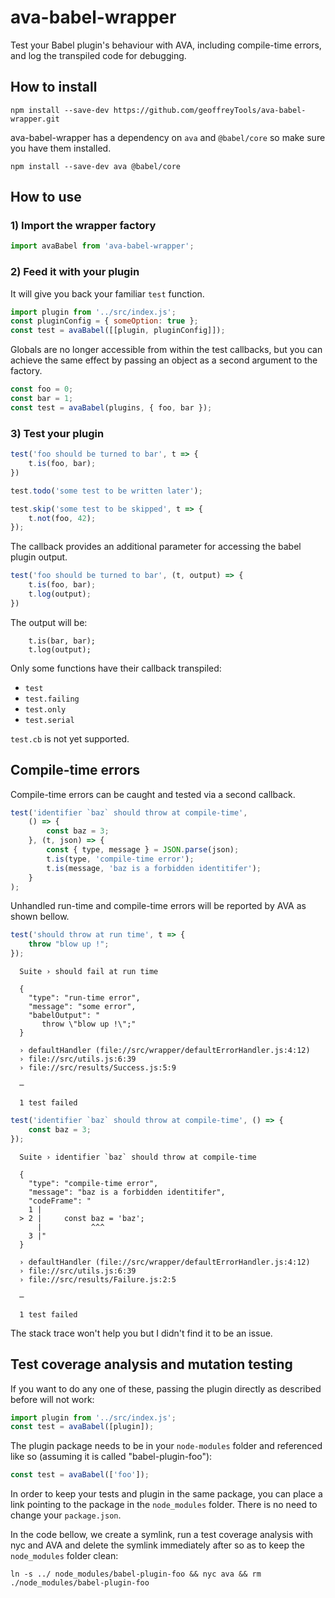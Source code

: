 # ava-babel-wrapper

Test your Babel plugin's behaviour with AVA, including compile-time errors, and log the transpiled code for debugging.

## How to install

```
npm install --save-dev https://github.com/geoffreyTools/ava-babel-wrapper.git
```

ava-babel-wrapper has a dependency on `ava` and `@babel/core` so make sure you have them installed.

```
npm install --save-dev ava @babel/core
```

## How to use
### 1) Import the wrapper factory
```javascript
import avaBabel from 'ava-babel-wrapper';
```
### 2) Feed it with your plugin
It will give you back your familiar `test` function.
```javascript
import plugin from '../src/index.js';
const pluginConfig = { someOption: true };
const test = avaBabel([[plugin, pluginConfig]]);
```
Globals are no longer accessible from within the test callbacks, but you can achieve the same effect by passing an object as a second argument to the factory.
```javascript
const foo = 0;
const bar = 1;
const test = avaBabel(plugins, { foo, bar });
```

### 3) Test your plugin
```javascript
test('foo should be turned to bar', t => {
    t.is(foo, bar);
})

test.todo('some test to be written later');

test.skip('some test to be skipped', t => {
    t.not(foo, 42);
});
```
The callback provides an additional parameter for accessing the babel plugin output.
```javascript
test('foo should be turned to bar', (t, output) => {
    t.is(foo, bar);
    t.log(output);
})
```
The output will be:
```
    t.is(bar, bar);
    t.log(output);
```

Only some functions have their callback transpiled:
- `test`
- `test.failing`
- `test.only`
- `test.serial`

`test.cb` is not yet supported.

## Compile-time errors
Compile-time errors can be caught and tested via a second callback.

```javascript
test('identifier `baz` should throw at compile-time', 
    () => {
        const baz = 3;
    }, (t, json) => {
        const { type, message } = JSON.parse(json);
        t.is(type, 'compile-time error');
        t.is(message, 'baz is a forbidden identitifer');
    }
);
```

Unhandled run-time and compile-time errors will be reported by AVA as shown bellow.

```javascript
test('should throw at run time', t => {
    throw "blow up !";
});
```
```
  Suite › should fail at run time

  {
    "type": "run-time error",
    "message": "some error",
    "babelOutput": "
       throw \"blow up !\";"
  }

  › defaultHandler (file://src/wrapper/defaultErrorHandler.js:4:12)
  › file://src/utils.js:6:39
  › file://src/results/Success.js:5:9

  ─

  1 test failed
```
```javascript
test('identifier `baz` should throw at compile-time', () => {
    const baz = 3;
});
```
```
  Suite › identifier `baz` should throw at compile-time

  {
    "type": "compile-time error",
    "message": "baz is a forbidden identitifer",
    "codeFrame": "
    1 |
  > 2 |     const baz = 'baz';
      |           ^^^
    3 |"
  }

  › defaultHandler (file://src/wrapper/defaultErrorHandler.js:4:12)
  › file://src/utils.js:6:39
  › file://src/results/Failure.js:2:5

  ─

  1 test failed
```
The stack trace won't help you but I didn't find it to be an issue.

## Test coverage analysis and mutation testing
If you want to do any one of these, passing the plugin directly as described before will not work:

```javascript
import plugin from '../src/index.js';
const test = avaBabel([plugin]);
```
The plugin package needs to be in your `node-modules` folder and referenced like so (assuming it is called "babel-plugin-foo"):

```javascript
const test = avaBabel(['foo']);
```
In order to keep your tests and plugin in the same package, you can place a link pointing to the package in the `node_modules` folder. There is no need to change your `package.json`.


In the code bellow, we create a symlink, run a test coverage analysis with nyc and AVA and delete the symlink immediately after so as to keep the `node_modules` folder clean:
```
ln -s ../ node_modules/babel-plugin-foo && nyc ava && rm ./node_modules/babel-plugin-foo
```